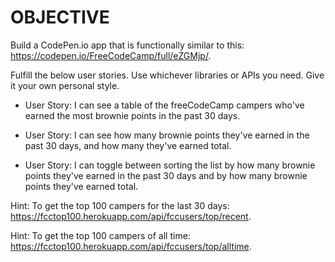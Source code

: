 OBJECTIVE
==========================================
Build a CodePen.io app that is functionally similar to this: https://codepen.io/FreeCodeCamp/full/eZGMjp/.

Fulfill the below user stories. Use whichever libraries or APIs you need. Give it your own personal style.

* User Story: I can see a table of the freeCodeCamp campers who've earned the most brownie points in the past 30 days.

* User Story: I can see how many brownie points they've earned in the past 30 days, and how many they've earned total.

* User Story: I can toggle between sorting the list by how many brownie points they've earned in the past 30 days and by how many brownie points they've earned total.

Hint: To get the top 100 campers for the last 30 days: https://fcctop100.herokuapp.com/api/fccusers/top/recent.

Hint: To get the top 100 campers of all time: https://fcctop100.herokuapp.com/api/fccusers/top/alltime.

